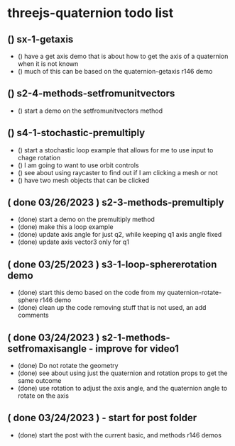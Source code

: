 # threejs-quaternion todo list

## () sx-1-getaxis
* () have a get axis demo that is about how to get the axis of a quaternion when it is not known
* () much of this can be based on the quaternion-getaxis r146 demo

## () s2-4-methods-setfromunitvectors
* () start a demo on the setfromunitvectors method

## () s4-1-stochastic-premultiply
* () start a stochastic loop example that allows for me to use input to chage rotation
* () I am going to want to use orbit controls
* () see about using raycaster to find out if I am clicking a mesh or not
* () have two mesh objects that can be clicked

## ( done 03/26/2023 ) s2-3-methods-premultiply
* (done) start a demo on the premultiply method
* (done) make this a loop example
* (done) update axis angle for just q2, while keeping q1 axis angle fixed 
* (done) update axis vector3 only for q1

## ( done 03/25/2023 ) s3-1-loop-sphererotation demo
* (done) start this demo based on the code from my quaternion-rotate-sphere r146 demo
* (done) clean up the code removing stuff that is not used, an add comments

## ( done 03/24/2023 ) s2-1-methods-setfromaxisangle - improve for video1
* (done) Do not rotate the geometry
* (done) see about using just the quaternion and rotation props to get the same outcome
* (done) use rotation to adjust the axis angle, and the quaternion angle to rotate on the axis

## ( done 03/24/2023 ) - start for post folder
* (done) start the post with the current basic, and methods r146 demos